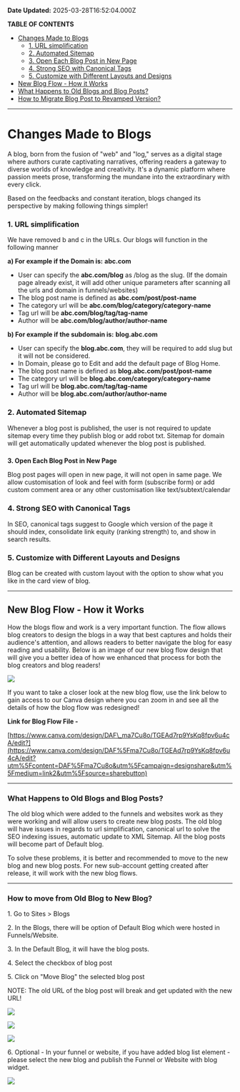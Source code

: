 **Date Updated:** 2025-03-28T16:52:04.000Z
  
  
**TABLE OF CONTENTS**

* [Changes Made to Blogs](#Changes-Made-to-Blogs)  
   * [1\. URL simplification](#1.-URL-simplification)  
   * [2\. Automated Sitemap](#2.-Automated-Sitemap)  
   * [3\. Open Each Blog Post in New Page](#3.-Open-Each-Blog-Post-in-New-Page)  
   * [4\. Strong SEO with Canonical Tags](#4.-Strong-SEO-with-Canonical-Tags)  
   * [5\. Customize with Different Layouts and Designs](#5.-Customize-with-Different-Layouts-and-Designs)[](#New-Blog-Flow---How-it-Works)[ ](#New-Blog-Flow---How-it-Works)
* [New Blog Flow - How it Works](#New-Blog-Flow---How-it-Works)[](#What-Happens-to-Old-Blogs-and-Blog-Posts?)
* [What Happens to Old Blogs and Blog Posts?](#What-Happens-to-Old-Blogs-and-Blog-Posts?)[](#How-to-Migrate-Blog-Post-to-Revamped-Version?)
* [How to Migrate Blog Post to Revamped Version?](#How-to-Migrate-Blog-Post-to-Revamped-Version?)

---

  
# **Changes Made to Blogs**

A blog, born from the fusion of "web" and "log," serves as a digital stage where authors curate captivating narratives, offering readers a gateway to diverse worlds of knowledge and creativity. It's a dynamic platform where passion meets prose, transforming the mundane into the extraordinary with every click.

  
Based on the feedbacks and constant iteration, blogs changed its perspective by making following things simpler!

  
### **1\. URL simplification**

We have removed b and c in the URLs. Our blogs will function in the following manner 

  
**a) For example if the Domain is:** **abc.com**

* User can specify the **abc.com/blog** as /blog as the slug. (If the domain page already exist, it will add other unique parameters after scanning all the urls and domain in funnels/websites)
* The blog post name is defined as **abc.com/post/post-name**
* The category url will be **abc.com/blog/category/category-name**
* Tag url will be **abc.com/blog/tag/tag-name**
* Author will be **abc.com/blog/author/author-name**

  
**b) For example if the subdomain is:** **blog.abc.com**

* User can specify the **blog.abc.com**, they will be required to add slug but it will not be considered.
* In Domain, please go to Edit and add the default page of Blog Home.
* The blog post name is defined as **blog.abc.com/post/post-name**
* The category url will be **blog.abc.com/category/category-name**
* Tag url will be **blog.abc.com/tag/tag-name**
* Author will be **blog.abc.com/author/author-name**

  
### **2\. Automated Sitemap**

Whenever a blog post is published, the user is not required to update sitemap every time they publish blog or add robot txt. Sitemap for domain will get automatically updated whenever the blog post is published. 

###   
**3\. Open Each Blog Post in New Page**

Blog post pages will open in new page, it will not open in same page. We allow customisation of look and feel with form (subscribe form) or add custom comment area or any other customisation like text/subtext/calendar  
  
### **4\. Strong SEO with Canonical Tags**

In SEO, canonical tags suggest to Google which version of the page it should index, consolidate link equity (ranking strength) to, and show in search results.

  
### **5\. Customize with Different Layouts and Designs**

Blog can be created with custom layout with the option to show what you like in the card view of blog.

---

## **New Blog Flow - How it Works**

How the blogs flow and work is a very important function. The flow allows blog creators to design the blogs in a way that best captures and holds their audience's attention, and allows readers to better navigate the blog for easy reading and usability. Below is an image of our new blog flow design that will give you a better idea of how we enhanced that process for both the blog creators and blog readers!

![](https://s3.amazonaws.com/cdn.freshdesk.com/data/helpdesk/attachments/production/155026312886/original/-HyzBHQYW0M6Mayuz26qb5asy1uu0bilZw.jpeg?1716232750)

  
If you want to take a closer look at the new blog flow, use the link below to gain access to our Canva design where you can zoom in and see all the details of how the blog flow was redesigned!

  
**Link for Blog Flow File -** 

[https://www.canva.com/design/DAF\_ma7Cu8o/TGEAd7rp9YsKq8fpv6u4cA/edit?](https://www.canva.com/design/DAF%5Fma7Cu8o/TGEAd7rp9YsKq8fpv6u4cA/edit?utm%5Fcontent=DAF%5Fma7Cu8o&utm%5Fcampaign=designshare&utm%5Fmedium=link2&utm%5Fsource=sharebutton)

---

### **What Happens to Old Blogs and Blog Posts?**

  
The old blog which were added to the funnels and websites work as they were working and will allow users to create new blog posts. The old blog will have issues in regards to url simplification, canonical url to solve the SEO indexing issues, automatic update to XML Sitemap. All the blog posts will become part of Default blog.

To solve these problems, it is better and recommended to move to the new blog and new blog posts. For new sub-account getting created after release, it will work with the new blog flows. 

---

### **How to move from Old Blog to New Blog?** 

  
1\. Go to Sites > Blogs

  
2\. In the Blogs, there will be option of Default Blog which were hosted in Funnels/Website.

  
3\. In the Default Blog, it will have the blog posts.

  
4\. Select the checkbox of blog post

  
5\. Click on "Move Blog" the selected blog post

  
NOTE: The old URL of the blog post will break and get updated with the new URL!

![](https://s3.amazonaws.com/cdn.freshdesk.com/data/helpdesk/attachments/production/155026312960/original/JfpoGF80_sb22_YpslpUHNVRaqEQ-yJv9Q.png?1716232948)

  
![](https://s3.amazonaws.com/cdn.freshdesk.com/data/helpdesk/attachments/production/155026312885/original/f87vWCoHx_0v53gn6SdgLLFIAI-CzaLobw.jpeg?1716232750)

  
![](https://s3.amazonaws.com/cdn.freshdesk.com/data/helpdesk/attachments/production/155026312884/original/8bzkmVqLept9sQLkY_FrpUu9N24tLaif2g.png?1716232750)

6\. Optional - In your funnel or website, if you have added blog list element - please select the new blog and publish the Funnel or Website with blog widget.  
  
![](https://s3.amazonaws.com/cdn.freshdesk.com/data/helpdesk/attachments/production/155044164733/original/JrdBGc9ughp82uhoL-4OGw_6sq8nA67swA.png?1743160921)  
  